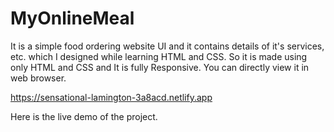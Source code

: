 # MyOnlineMeal

It is a simple food ordering website UI and it contains details of it's services, etc. which I designed while learning HTML and CSS.
So it is made using only HTML and CSS and It is fully Responsive. You can directly view it in web browser.

https://sensational-lamington-3a8acd.netlify.app

Here is the live demo of the project.
